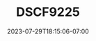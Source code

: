 ---
title: "DSCF9225"
date: 2023-07-29T18:15:06-07:00
tags: ["washington", "seattle", "usa", "urban_scenery", "vehicles"]
location: "Seattle, WA"
imageUrl: "https://files.yfxu.net/DSCF9225_85d86afb43d6801279a17868271cf08c.jpg"
width: 4310
height: 2870
---